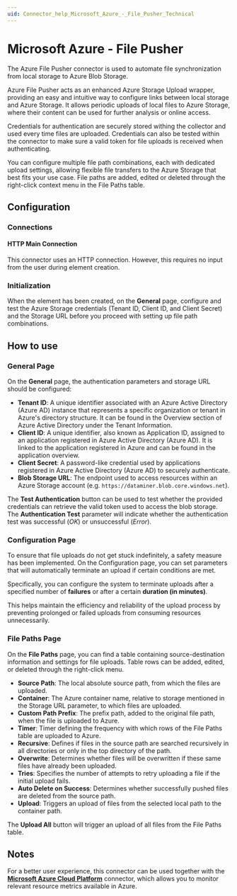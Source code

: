 ```yaml
---
uid: Connector_help_Microsoft_Azure_-_File_Pusher_Technical
---
```


# Microsoft Azure - File Pusher

The Azure File Pusher connector is used to automate file synchronization from local storage to Azure Blob Storage.

Azure File Pusher acts as an enhanced Azure Storage Upload wrapper, providing an easy and intuitive way to configure links between local storage and Azure Storage. It allows periodic uploads of local files to Azure Storage, where their content can be used for further analysis or online access.

Credentials for authentication are securely stored withing the collector and used every time files are uploaded. Credentials can also be tested within the connector to make sure a valid token for file uploads is received when authenticating.

You can configure multiple file path combinations, each with dedicated upload settings, allowing flexible file transfers to the Azure Storage that best fits your use case. File paths are added, edited or deleted through the right-click context menu in the File Paths table.

## Configuration

### Connections

#### HTTP Main Connection

This connector uses an HTTP connection. However, this requires no input from the user during element creation.

### Initialization

When the element has been created, on the **General** page, configure and test the Azure Storage credentials (Tenant ID, Client ID, and Client Secret) and the Storage URL before you proceed with setting up file path combinations.

## How to use

### General Page

On the **General** page, the authentication parameters and storage URL should be configured:

- **Tenant ID**: A unique identifier associated with an Azure Active Directory (Azure AD) instance that represents a specific organization or tenant in Azure's directory structure. It can be found in the Overview section of Azure Active Directory under the Tenant Information.
- **Client ID**: A unique identifier, also known as Application ID, assigned to an application registered in Azure Active Directory (Azure AD). It is linked to the application registered in Azure and can be found in the application overview.
- **Client Secret**: A password-like credential used by applications registered in Azure Active Directory (Azure AD) to securely authenticate.
- **Blob Storage URL**: The endpoint used to access resources within an Azure Storage account (e.g. `https://dataminer.blob.core.windows.net`).

The **Test Authentication** button can be used to test whether the provided credentials can retrieve the valid token used to access the blob storage. The **Authentication Test** parameter will indicate whether the authentication test was successful (*OK*) or unsuccessful (*Error*).

### Configuration Page

To ensure that file uploads do not get stuck indefinitely, a safety measure has been implemented. On the Configuration page, you can set parameters that will automatically terminate an upload if certain conditions are met.

Specifically, you can configure the system to terminate uploads after a specified number of **failures** or after a certain **duration (in minutes)**.

This helps maintain the efficiency and reliability of the upload process by preventing prolonged or failed uploads from consuming resources unnecessarily.

### File Paths Page

On the **File Paths** page, you can find a table containing source-destination information and settings for file uploads. Table rows can be added, edited, or deleted through the right-click menu.

- **Source Path**: The local absolute source path, from which the files are uploaded.
- **Container**: The Azure container name, relative to storage mentioned in the Storage URL parameter, to which files are uploaded.
- **Custom Path Prefix**: The prefix path, added to the original file path, when the file is uploaded to Azure.
- **Timer**: Timer defining the frequency with which rows of the File Paths table are uploaded to Azure.
- **Recursive**: Defines if files in the source path are searched recursively in all directories or only in the top directory of the path.
- **Overwrite**: Determines whether files will be overwritten if these same files have already been uploaded.
- **Tries**: Specifies the number of attempts to retry uploading a file if the initial upload fails.
- **Auto Delete on Success**: Determines whether successfully pushed files are deleted from the source path.
- **Upload**: Triggers an upload of files from the selected local path to the container path.

The **Upload All** button will trigger an upload of all files from the File Paths table.

## Notes

For a better user experience, this connector can be used together with the [**Microsoft Azure Cloud Platform**](xref:Connector_help_Microsoft_Azure) connector, which allows you to monitor relevant resource metrics available in Azure.

